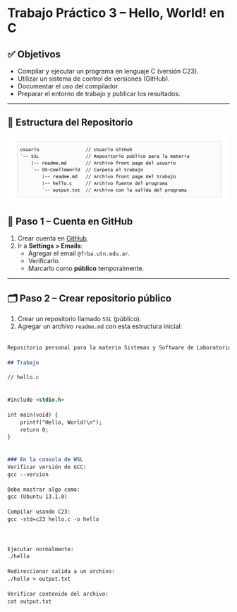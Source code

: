 # Trabajo Práctico 3 – Hello, World! en C

## ✅ Objetivos

- Compilar y ejecutar un programa en lenguaje C (versión C23).
- Utilizar un sistema de control de versiones (GitHub).
- Documentar el uso del compilador.
- Preparar el entorno de trabajo y publicar los resultados.

---

## 🧩 Estructura del Repositorio

![alt text](image.png)

## 🪪 Paso 1 – Cuenta en GitHub

1. Crear cuenta en [GitHub](https://github.com).
2. Ir a **Settings > Emails**:
   - Agregar el email `@frba.utn.edu.ar`.
   - Verificarlo.
   - Marcarlo como **público** temporalmente.

---

## 🗂️ Paso 2 – Crear repositorio público

1. Crear un repositorio llamado `SSL` (público).
2. Agregar un archivo `readme.md` con esta estructura inicial:

```markdown

Repositorio personal para la materia Sistemas y Software de Laboratorio (SSL), UTN FRBA.

## Trabajo

// hello.c


#include <stdio.h>

int main(void) {
    printf("Hello, World!\n");
    return 0;
}


### En la consola de WSL
Verificar versión de GCC: 
gcc --version

Debe mostrar algo como:
gcc (Ubuntu 13.1.0)

Compilar usando C23:
gcc -std=c23 hello.c -o hello



Ejecutar normalmente:
./hello

Redireccionar salida a un archivo:
./hello > output.txt

Verificar contenido del archivo:
cat output.txt